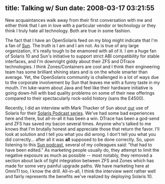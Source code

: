 title: Talking w/ Sun
date: 2008-03-17 03:21:55
---

<p>New acquaintances walk away from their first conversation with me and either think that I am in love with a particular vendor or technology or they think I truly hate all technology.  Both are true in some fashion.</p>

<p>The fact that I have an OpenSolaris feed on my blog might indicate that I'm a fan of <a href="http://sun.com/">Sun</a>.  The truth is I am and I am not.  As is true of any large organization, it's really tough to be enamored with all of it.  I <em>am</em> a huge fan of Solaris 10 and Sun's initiative to support strict ABI compatibility for stable interfaces, and I'm downright giddy about their ZFS and DTrace technologies.  I think Zones/Containers are cool and I think their engineering team has some brilliant shining stars and is on the whole smarter than average.  Yet, the OpenSolaris community is challenged in a lot of ways due to the corporate involvement by Sun that leaves me with a funny taste in my mouth.  I'm luke-warm about Java and feel like their hardware initiative is going down-hill with bad quality problems on some of their new offerings compared to their spectacularly rock-solid history (sans the E4500). </p>

<p>Recently, I did an interview with Mark Thacker of Sun about <a href="http://omniti.com/">our</a> use of Solaris for their <a href="http://www.sun.com/software/solaris/podcasts.jsp">Solaris Podcast series</a>.  We've had some bad experiences here and there, but all-in-all it has been a win.  DTrace has been a god-send and ZFS has saved my bacon several times.  Anyone who's talked to me knows that I'm brutally honest and appreciate those that return the favor.   I'll look at solution and I tell you what you did wrong.  I don't tell you what you did correctly... after all it was <strong>all</strong> supposed to be done correctly.  So, upon listening to this <a href="http://wcdata.sun.com/webcast/download/podcast/SolarisRevealed/OmniTI-3.6.08.mp3">Sun podcast</a>, several of my colleagues said: "that had to have been edited."  As marketing people usually do, they attempt to limit the negative exposure as much as possible -- most notably, they removed a section about lack of tight integration between ZFS and Zones which has made for some very painful upgrade paths.  We have marketing here at OmniTI too, I know the drill.  All-in-all, I think the interview went rather well and fairly represents the benefits we've realized by deploying Solaris 10.</p>



